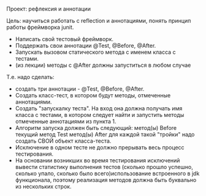 Проект: рефлексия и аннотации 

Цель:
научиться работать с reflection и аннотациями, понять принцип работы фреймворка junit.
- Написать свой тестовый фреймворк.
- Поддержать свои аннотации @Test, @Before, @After.
- Запускать вызовом статического метода с именем класса с тестами. 
- (из лекции) методы с @After должны запуститься в любом случае
  
Т.е. надо сделать:
- создать три аннотации - @Test, @Before, @After.
- Создать класс-тест, в котором будут методы, отмеченные аннотациями.
- Создать "запускалку теста". На вход она должна получать имя класса с тестами, в котором следует найти 
  и запустить методы отмеченные аннотациями из пункта 1.
- Алгоритм запуска должен быть следующий: метод(ы) Before текущий метод Test метод(ы) After для каждой такой "тройки" 
  надо создать СВОЙ объект класса-теста.
- Исключение в одном тесте не должно прерывать весь процесс тестирования.
- На основании возникших во время тестирования исключений вывести статистику выполнения тестов (сколько прошло успешно, 
  сколько упало, сколько было всего)использование встроенного в jdk функционала, поэтому реализация методов должна быть 
  буквально из нескольких строк.